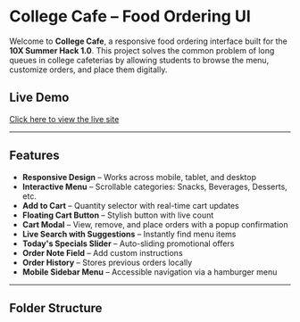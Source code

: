 # College Cafe – Food Ordering UI

Welcome to **College Cafe**, a responsive food ordering interface built for the **10X Summer Hack 1.0**. This project solves the common problem of long queues in college cafeterias by allowing students to browse the menu, customize orders, and place them digitally.

## Live Demo
[Click here to view the live site](https://darkwolf456.github.io/College-cafe-UI/)

---

## Features

- **Responsive Design** – Works across mobile, tablet, and desktop
- **Interactive Menu** – Scrollable categories: Snacks, Beverages, Desserts, etc.
- **Add to Cart** – Quantity selector with real-time cart updates
- **Floating Cart Button** – Stylish button with live count
- **Cart Modal** – View, remove, and place orders with a popup confirmation
- **Live Search with Suggestions** – Instantly find menu items
- **Today's Specials Slider** – Auto-sliding promotional offers
- **Order Note Field** – Add custom instructions
- **Order History** – Stores previous orders locally
- **Mobile Sidebar Menu** – Accessible navigation via a hamburger menu

---

## Folder Structure
